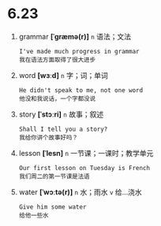 # 6.23

1. grammar **[ˈɡræmə(r)]** `n` 语法；文法

   ```
   I've made much progress in grammar
   我在语法方面取得了很大进步
   ```

2. word **[wɜːd]** `n` 字；词；单词

   ```
   He didn't speak to me, not one word
   他没和我说话，一个字都没说
   ```

3. story **[ˈstɔːri]** `n` 故事；叙述

   ```
   Shall I tell you a story?
   我给你讲个故事好吗？
   ```

4. lesson **[ˈlesn]** `n` 一节课；一课时；教学单元

   ```
   Our first lesson on Tuesday is French
   我们周二的第一节课是法语
   ```

5. water **[ˈwɔːtə(r)]** `n` 水；雨水 `v` 给...浇水

   ```
   Give him some water
   给他一些水
   ```
